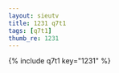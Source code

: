 ```yaml
--- 
layout: sieutv
title: 1231 q7t1
tags: [q7t1]
thumb_re: 1231
---
```

{% include q7t1 key="1231" %} 
